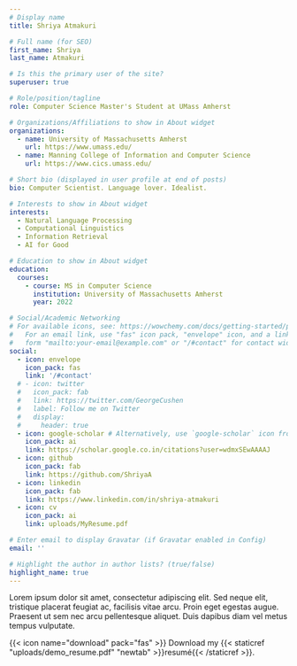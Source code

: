 ```yaml
---
# Display name
title: Shriya Atmakuri

# Full name (for SEO)
first_name: Shriya
last_name: Atmakuri

# Is this the primary user of the site?
superuser: true

# Role/position/tagline
role: Computer Science Master's Student at UMass Amherst

# Organizations/Affiliations to show in About widget
organizations:
  - name: University of Massachusetts Amherst
    url: https://www.umass.edu/
  - name: Manning College of Information and Computer Science
    url: https://www.cics.umass.edu/

# Short bio (displayed in user profile at end of posts)
bio: Computer Scientist. Language lover. Idealist. 

# Interests to show in About widget
interests:
  - Natural Language Processing
  - Computational Linguistics
  - Information Retrieval
  - AI for Good

# Education to show in About widget
education:
  courses:
    - course: MS in Computer Science
      institution: University of Massachusetts Amherst
      year: 2022

# Social/Academic Networking
# For available icons, see: https://wowchemy.com/docs/getting-started/page-builder/#icons
#   For an email link, use "fas" icon pack, "envelope" icon, and a link in the
#   form "mailto:your-email@example.com" or "/#contact" for contact widget.
social:
  - icon: envelope
    icon_pack: fas
    link: '/#contact'
  # - icon: twitter
  #   icon_pack: fab
  #   link: https://twitter.com/GeorgeCushen
  #   label: Follow me on Twitter
  #   display:
  #     header: true
  - icon: google-scholar # Alternatively, use `google-scholar` icon from `ai` icon pack
    icon_pack: ai
    link: https://scholar.google.co.in/citations?user=wdmxSEwAAAAJ
  - icon: github
    icon_pack: fab
    link: https://github.com/ShriyaA
  - icon: linkedin
    icon_pack: fab
    link: https://www.linkedin.com/in/shriya-atmakuri
  - icon: cv
    icon_pack: ai
    link: uploads/MyResume.pdf

# Enter email to display Gravatar (if Gravatar enabled in Config)
email: ''

# Highlight the author in author lists? (true/false)
highlight_name: true
---
```


Lorem ipsum dolor sit amet, consectetur adipiscing elit. Sed neque elit, tristique placerat feugiat ac, facilisis vitae arcu. Proin eget egestas augue. Praesent ut sem nec arcu pellentesque aliquet. Duis dapibus diam vel metus tempus vulputate.

{{< icon name="download" pack="fas" >}} Download my {{< staticref "uploads/demo_resume.pdf" "newtab" >}}resumé{{< /staticref >}}.
